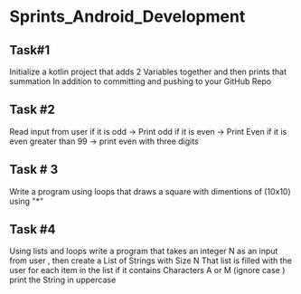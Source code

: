# Sprints_Android_Development


## Task#1 
Initialize  a kotlin project that
adds 2 Variables together and then prints that summation
In addition to committing and pushing to  your GitHub Repo

## Task #2
Read input from user 
if it is odd -> Print odd
if it is even -> Print Even
if it is  even greater than 99 -> print even with three digits
 
## Task # 3
 Write a program using loops that draws a square with dimentions of (10x10) using "*"
  
## Task #4
Using lists and loops write  a program that takes an integer N as an input from user ,
then create a List of Strings with Size N
That list is filled with the user
for each item in the list if it contains Characters A or M (ignore case )
print the String in uppercase
 
 
